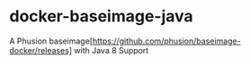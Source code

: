 # docker-baseimage-java

A Phusion baseimage[https://github.com/phusion/baseimage-docker/releases] with Java 8 Support
